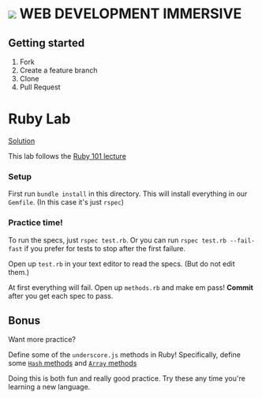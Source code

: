 # ![](https://ga-dash.s3.amazonaws.com/production/assets/logo-9f88ae6c9c3871690e33280fcf557f33.png)  WEB DEVELOPMENT IMMERSIVE

## Getting started

1. Fork
1. Create a feature branch
1. Clone
1. Pull Request

# Ruby Lab

[Solution](https://git.generalassemb.ly/wdi-nyc-ewok/LAB_U04_D01_Ruby_101/tree/erics-solution)

This lab follows the [Ruby 101 lecture](https://git.generalassemb.ly/wdi-nyc-thundercats/LECTURE_U04_D01_Ruby_101)

### Setup

First run `bundle install` in this directory.  This will install everything in our `Gemfile`.  (In this case it's just `rspec`)

### Practice time!

To run the specs, just `rspec test.rb`.  Or you can run `rspec test.rb --fail-fast` if you prefer for tests to stop after the first failure.

Open up `test.rb` in your text editor to read the specs.  (But do not edit them.)

At first everything will fail.  Open up `methods.rb` and make em pass!  **Commit** after you get each spec to pass.

## Bonus

Want more practice?

Define some of the `underscore.js` methods in Ruby!  Specifically, define some [`Hash` methods](http://underscorejs.org/#objects) and [`Array` methods](http://underscorejs.org/#arrays)

Doing this is both fun and really good practice. Try these any time you're learning a new language.
